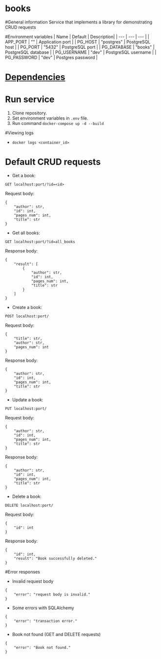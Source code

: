# books

#General information
Service that implements a library for demonstrating CRUD requests

#Environment variables
 | Name | Default | Description| 
 | --- | --- | --- |
 | APP_PORT | "" | Application port |
 | PG_HOST | "postgres" | PostgreSQL host |
 | PG_PORT | "5432" | PostgreSQL port |
 | PG_DATABASE | "books" | PostgreSQL database |
 | PG_USERNAME | "dev" | PostgreSQL username |
 | PG_PASSWORD | "dev" | Postgres password |

# [Dependencies](requirements.txt)

# Run service
1. Clone repository.
2. Set environment variables in `.env` file.
3. Run command `docker-compose up -d --build`

#Viewing logs
 - `docker logs <container_id>`


# Default CRUD requests
 - Get a book:
```
GET localhost:port/?id=<id>
```
Request body:
```
{
    "author": str,
    "id": int,
    "pages_num": int,
    "title": str
}
```

 - Get all books:
```
GET localhost:port/?id=all_books
```
Response body:
```
{
    "result": [
        {
            "author": str,
            "id": int,
            "pages_num": int,
            "title": str
        }
    ]
}
```

- Create a book:
```
POST localhost:port/
```
Request body:
```
{
    "title": str,
    "author": str,
    "pages_num": int
}
```
Response body:
```
{
    "author": str,
    "id": int,
    "pages_num": int,
    "title": str
}
```

- Update a book:
```
PUT localhost:port/
```
Request body:
```
{
    "author": str,
    "id": int,
    "pages_num": int,
    "title": str
}
```
Response body:
```
{
    "author": str,
    "id": int,
    "pages_num": int,
    "title": str
}
```

- Delete a book:
```
DELETE localhost:port/
```
Request body:
```
{
    "id": int
}
```
Response body:
```
{
    "id": int,
    "result": "Book successfully deleted."
}
```

#Error responses
 - Invalid request body
```
{
    "error": "request body is invalid."
}
```

- Some errors with SQLAlchemy
```
{
    "error": "transaction error."
}
```

- Book not found (GET and DELETE requests)
```
{
    "error": "Book not found."
}
```